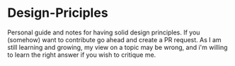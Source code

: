 # Design-Priciples
Personal guide and notes for having solid design principles. If you (somehow) want to contribute go ahead and create a PR request.
As I am still learning and growing, my view on a topic may be wrong, and i'm willing to learn the right answer if you wish to critique me. 
